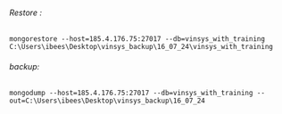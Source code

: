 ###### Restore :
`mongorestore --host=185.4.176.75:27017 --db=vinsys_with_training C:\Users\ibees\Desktop\vinsys_backup\16_07_24\vinsys_with_training`

###### backup: 
`mongodump --host=185.4.176.75:27017 --db=vinsys_with_training --out=C:\Users\ibees\Desktop\vinsys_backup\16_07_24`

